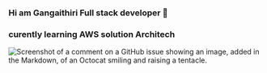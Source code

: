 ### Hi am Gangaithiri Full stack developer 👋
### curently learning  AWS  solution Architech

 ![Screenshot of a comment on a GitHub issue showing an image, added in the Markdown, of an Octocat smiling and raising a tentacle.](https://cdn.pixabay.com/photo/2017/12/28/12/31/sketch-3045125_1280.jpg)
 <!--
**Gangaithiri241991/Gangaithiri241991** is a ✨ _special_ ✨ repository because its `README.md` (this file) appears on your GitHub profile.

Here are some ideas to get you started:

- 🔭 I’m currently working on ...
- 🌱 I’m currently learning AWS solution Architech
- 👯 I’m looking to collaborate on ...
- 🤔 I’m looking for help with ...
- 💬 Ask me about ...
- 📫 How to reach me: ...
- 😄 Pronouns: ...
- ⚡ Fun fact: ...
-->
